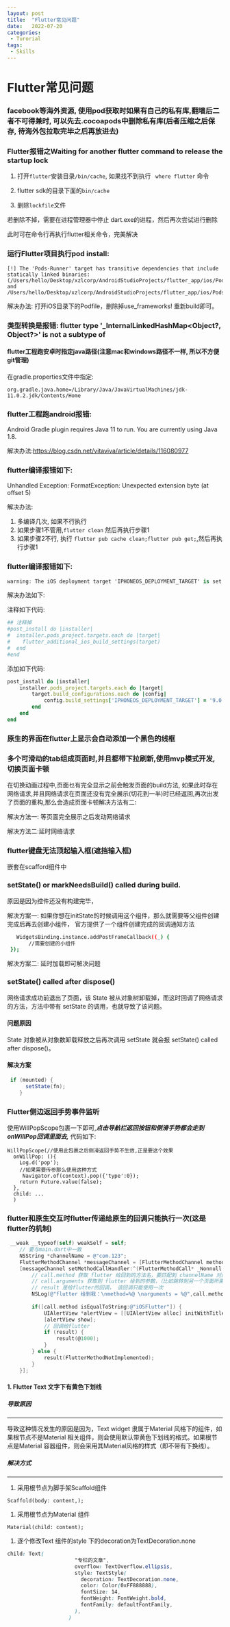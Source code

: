 ```yaml
---
layout: post
title:  "Flutter常见问题"
date:   2022-07-20
categories:
 - Turorial
tags:
 - Skills
---
```


# Flutter常见问题

### facebook等海外资源, 使用pod获取时如果有自己的私有库,翻墙后二者不可得兼时, 可以先去.cocoapods中删除私有库(后者压缩之后保存, 待海外包拉取完毕之后再放进去)

### Flutter报错之Waiting for another flutter command to release the startup lock

1. 打开`flutter`安装目录`/bin/cache`, 如果找不到执行 ` where flutter` 命令

2. flutter sdk的目录下面的`bin/cache`

3. 删除`lockfile`文件

若删除不掉，需要在进程管理器中停止 dart.exe的进程，然后再次尝试进行删除

此时可在命令行再执行flutter相关命令，完美解决


### 运行Flutter项目执行pod install:

```
[!] The 'Pods-Runner' target has transitive dependencies that include statically linked binaries: (/Users/hello/Desktop/xzlcorp/AndroidStudioProjects/flutter_app/ios/Pods/LuakitPod/lib/libLuakit.a and /Users/hello/Desktop/xzlcorp/AndroidStudioProjects/flutter_app/ios/Pods/curl/lib/libcurl.a)
```

解决办法:
打开iOS目录下的Podfile，删除掉use_frameworks!
重新build即可。


### 类型转换是报错: flutter type '_InternalLinkedHashMap<Object?, Object?>' is not a subtype of

#### flutter工程跑安卓时指定java路径(注意mac和windows路径不一样, 所以不方便git管理)

在gradle.properties文件中指定:

```
org.gradle.java.home=/Library/Java/JavaVirtualMachines/jdk-11.0.2.jdk/Contents/Home
```

### flutter工程跑android报错:

Android Gradle plugin requires Java 11 to run. You are currently using Java 1.8.

解决办法:https://blog.csdn.net/vitaviva/article/details/116080977

### flutter编译报错如下:

Unhandled Exception: FormatException: Unexpected extension byte (at offset 5)

解决办法:

1. 多编译几次, 如果不行执行 
2. 如果步骤1不管用,`flutter clean` 然后再执行步骤1
3. 如果步骤2不行, 执行 `flutter pub cache clean;flutter pub get;`,然后再执行步骤1

### flutter编译报错如下:

```csharp
warning: The iOS deployment target 'IPHONEOS_DEPLOYMENT_TARGET' is set to 8.0, but the range of supported deployment target versions is 9.0 to 14.0.99. (in target 'flutter_local_notifications' from project 'Pods')
```

解决办法如下:

注释如下代码:

```ruby
## 注释掉
#post_install do |installer|
#  installer.pods_project.targets.each do |target|
#    flutter_additional_ios_build_settings(target)
#  end
#end
```

添加如下代码:

```ruby
post_install do |installer|
    installer.pods_project.targets.each do |target|
        target.build_configurations.each do |config|
            config.build_settings['IPHONEOS_DEPLOYMENT_TARGET'] = '9.0'
        end
    end
end
```



### 原生的界面在flutter上显示会自动添加一个黑色的线框



### 多个可滑动的tab组成页面时,并且都带下拉刷新,使用mvp模式开发, 切换页面卡顿

在切换动画过程中,页面乜有完全显示之前会触发页面的build方法, 如果此时存在网络请求,并且网络请求在页面还没有完全展示(切花到一半)时已经返回,再次出发了页面的重构,那么会造成页面卡顿解决方法有二:

解决方法一: 等页面完全展示之后发动网络请求

解决方法二:延时网络请求

### flutter键盘无法顶起输入框(遮挡输入框)

嵌套在scafford组件中

### setState() or markNeedsBuild() called during build.

原因是因为控件还没有构建完毕，

解决方案一: 如果你想在initState的时候调用这个组件，那么就需要等父组件创建完成后再去创建小组件，
官方提供了一个组件创建完成的回调通知方法

```bash
   WidgetsBinding.instance.addPostFrameCallback((_) {
       //需要创建的小组件
 });
```

解决方案二: 延时加载即可解决问题

### setState() called after dispose()

网络请求成功前退出了页面，该 State 被从对象树卸载掉，而这时回调了网络请求的方法，方法中带有 setState 的调用，也就导致了该问题。

#### 问题原因

State 对象被从对象数卸载释放之后再次调用 setState 就会报 setState() called after dispose()。

#### 解决方案

```java
 if (mounted) {
      setState(fn);
    }
```

### Flutter侧边返回手势事件监听

使用WillPopScope包裹一下即可,***点击导航栏返回按钮和侧滑手势都会走到onWillPop回调里面去,*** 代码如下:

```
WillPopScope(//使用此包裹之后侧滑返回手势不生效,正是要这个效果
  onWillPop: (){
    Log.d('pop');
    //如果需要传参那么使用这种方式
     Navigator.of(context).pop({'type':0});
    return Future.value(false);
  },
  child: ...
  )
```

### flutter和原生交互时flutter传递给原生的回调只能执行一次(这是flutter的机制)

```objectivec
 __weak __typeof(self) weakSelf = self;
    // 要与main.dart中一致
    NSString *channelName = @"com.123";
    FlutterMethodChannel *messageChannel = [FlutterMethodChannel methodChannelWithName:channelName binaryMessenger:self];
    [messageChannel setMethodCallHandler:^(FlutterMethodCall* _Nonnull call, FlutterResult  _Nonnull result) {
        // call.method 获取 flutter 给回到的方法名，要匹配到 channelName 对应的多个 发送方法名，一般需要判断区分
        // call.arguments 获取到 flutter 给到的参数，（比如跳转到另一个页面所需要参数）
        // result 是给flutter的回调， 该回调只能使用一次
        NSLog(@"flutter 给到我：\nmethod=%@ \narguments = %@",call.method,call.arguments);
        
        if([call.method isEqualToString:@"iOSFlutter"]) {
            UIAlertView *alertView = [[UIAlertView alloc] initWithTitle:@"flutter回调" message:[NSString stringWithFormat:@"%@",call.arguments] delegate:self cancelButtonTitle:@"确定"otherButtonTitles:nil];
            [alertView show];
            // 回调给flutter
            if (result) {
                result(@1000);
            }
        } else {
            result(FlutterMethodNotImplemented);
        }
    }];
```

#### 1. Flutter Text 文字下有黄色下划线

##### 导致原因

------

导致这种情况发生的原因是因为，Text widget 隶属于Material 风格下的组件，如果根节点不是Material 相关组件，则会使用默认带黄色下划线的格式。如果根节点是Material 容器组件，则会采用其Material风格的样式（即不带有下换线）。

##### 解决方式

------

1. 采用根节点为脚手架Scaffold组件



```undefined
Scaffold(body: content,);
```

1. 采用根节点为Material 组件



```undefined
Material(child: content);
```

1. 逐个修改Text 组件的style 下的decoration为TextDecoration.none



```css
child: Text(
                      "专栏的文章",
                      overflow: TextOverflow.ellipsis,
                      style: TextStyle(
                        decoration: TextDecoration.none,
                        color: Color(0xFF888888),
                        fontSize: 14,
                        fontWeight: FontWeight.bold,
                        fontFamily: defaultFontFamily,
                      ),
                    )
```

